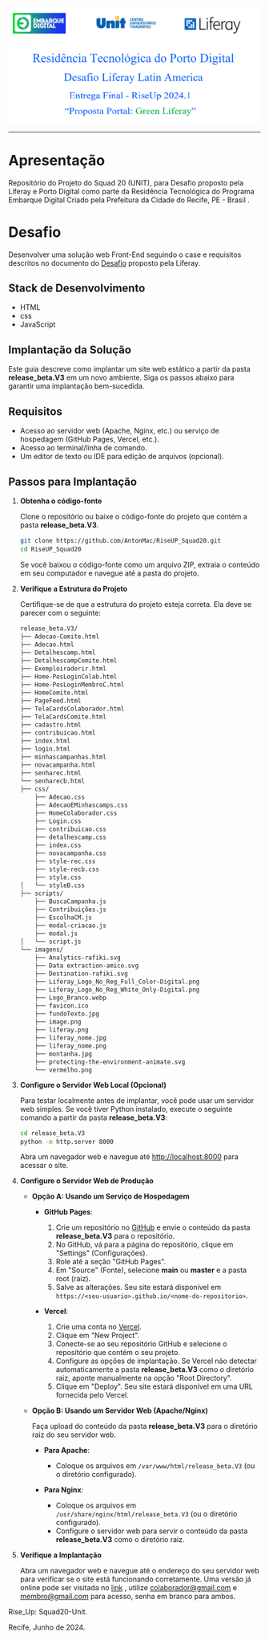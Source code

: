 ![thumbnail](./Entrega_Parcial_Docs/banner-squad20.png)




---
# Apresentação
Repositório do Projeto do Squad 20 (UNIT), para Desafio proposto pela Liferay e Porto Digital como parte da Residência Tecnológica do Programa Embarque Digital Criado pela Prefeitura da Cidade do Recife, PE - Brasil . 


# Desafio

Desenvolver uma solução web Front-End seguindo o case e requisitos descritos no documento do [Desafio](./Entrega_Parcial_Docs/Programa_de_Residencia_Porto_Digital___Squad_Liferay_20_2024.1.pdf) proposto pela Liferay.

## Stack de Desenvolvimento

- HTML
- css
- JavaScript


## Implantação da Solução

Este guia descreve como implantar um site web estático a partir da pasta **release_beta.V3** em um novo ambiente. Siga os passos abaixo para garantir uma implantação bem-sucedida.

## Requisitos

- Acesso ao servidor web (Apache, Nginx, etc.) ou serviço de hospedagem (GitHub Pages, Vercel, etc.).
- Acesso ao terminal/linha de comando.
- Um editor de texto ou IDE para edição de arquivos (opcional).

## Passos para Implantação

1. **Obtenha o código-fonte**

   Clone o repositório ou baixe o código-fonte do projeto que contém a pasta **release_beta.V3**.

   ```bash
   git clone https://github.com/AntonMac/RiseUP_Squad20.git
   cd RiseUP_Squad20
   ```

   Se você baixou o código-fonte como um arquivo ZIP, extraia o conteúdo em seu computador e navegue até a pasta do projeto.

2. **Verifique a Estrutura do Projeto**

   Certifique-se de que a estrutura do projeto esteja correta. Ela deve se parecer com o seguinte:

   ```
   release_beta.V3/
   ├── Adecao-Comite.html
   ├── Adecao.html
   ├── Detalhescamp.html
   ├── DetalhescampComite.html
   ├── Exemploiraderir.html
   ├── Home-PosLoginColab.html
   ├── Home-PosLoginMembroC.html
   ├── HomeComite.html
   ├── PageFeed.html
   ├── TelaCardsColaborador.html
   ├── TelaCardsComite.html
   ├── cadastro.html
   ├── contribuicao.html
   ├── index.html
   ├── login.html
   ├── minhascampanhas.html
   ├── novacampanha.html
   ├── senharec.html
   └── senharecb.html
   ├── css/
       ├── Adecao.css
       ├── AdecaoEMinhascamps.css
       ├── HomeColaborador.css
       ├── Login.css
       ├── contribuicao.css
       ├── detalhescamp.css
       ├── index.css
       ├── novacampanha.css
       ├── style-rec.css
       ├── style-recb.css
       ├── style.css
   │   └── styleB.css
   ├── scripts/
       ├── BuscaCampanha.js
       ├── Contribuições.js
       ├── EscolhaCM.js
       ├── modal-criacao.js
       ├── modal.js
   │   └── script.js
   └── imagens/
       ├── Analytics-rafiki.svg
       ├── Data extraction-amico.svg
       ├── Destination-rafiki.svg
       ├── Liferay_Logo_No_Reg_Full_Color-Digital.png
       ├── Liferay_Logo_No_Reg_White_Only-Digital.png
       ├── Logo_Branco.webp
       ├── favicon.ico
       ├── fundoTexto.jpg
       ├── image.png
       ├── liferay.png
       ├── liferay_nome.jpg
       ├── liferay_nome.png
       ├── montanha.jpg
       ├── protecting-the-environment-animate.svg
       └── vermelho.png

   ```

3. **Configure o Servidor Web Local (Opcional)**

   Para testar localmente antes de implantar, você pode usar um servidor web simples. Se você tiver Python instalado, execute o seguinte comando a partir da pasta **release_beta.V3**:

   ```bash
   cd release_beta.V3
   python -m http.server 8000
   ```

   Abra um navegador web e navegue até [http://localhost:8000](http://localhost:8000) para acessar o site.

4. **Configure o Servidor Web de Produção**

   - **Opção A: Usando um Serviço de Hospedagem**

     - **GitHub Pages**:
       1. Crie um repositório no [GitHub](https://github.com/) e envie o conteúdo da pasta **release_beta.V3** para o repositório.
       2. No GitHub, vá para a página do repositório, clique em "Settings" (Configurações).
       3. Role até a seção "GitHub Pages".
       4. Em "Source" (Fonte), selecione **main** ou **master** e a pasta root (raiz).
       5. Salve as alterações. Seu site estará disponível em `https://<seu-usuario>.github.io/<nome-do-repositorio>`.

     - **Vercel**:
       1. Crie uma conta no [Vercel](https://vercel.com/signup).
       2. Clique em "New Project".
       3. Conecte-se ao seu repositório GitHub e selecione o repositório que contém o seu projeto.
       4. Configure as opções de implantação. Se Vercel não detectar automaticamente a pasta **release_beta.V3** como o diretório raiz, aponte manualmente na opção "Root Directory".
       5. Clique em "Deploy". Seu site estará disponível em uma URL fornecida pelo Vercel.

   - **Opção B: Usando um Servidor Web (Apache/Nginx)**

     Faça upload do conteúdo da pasta **release_beta.V3** para o diretório raiz do seu servidor web.

     - **Para Apache**:
       - Coloque os arquivos em `/var/www/html/release_beta.V3` (ou o diretório configurado).

     - **Para Nginx**:
       - Coloque os arquivos em `/usr/share/nginx/html/release_beta.V3` (ou o diretório configurado).
       - Configure o servidor web para servir o conteúdo da pasta **release_beta.V3** como o diretório raiz.

5. **Verifique a Implantação**

   Abra um navegador web e navegue até o endereço do seu servidor web para verificar se o site está funcionando corretamente.
   Uma versão já online pode ser visitada no [link](https://squad20-unit.vercel.app/) , utilize colaborador@gmail.com e membro@gmail.com para acesso, senha em branco para ambos.

Rise_Up: Squad20-Unit.

Recife, Junho de 2024.
